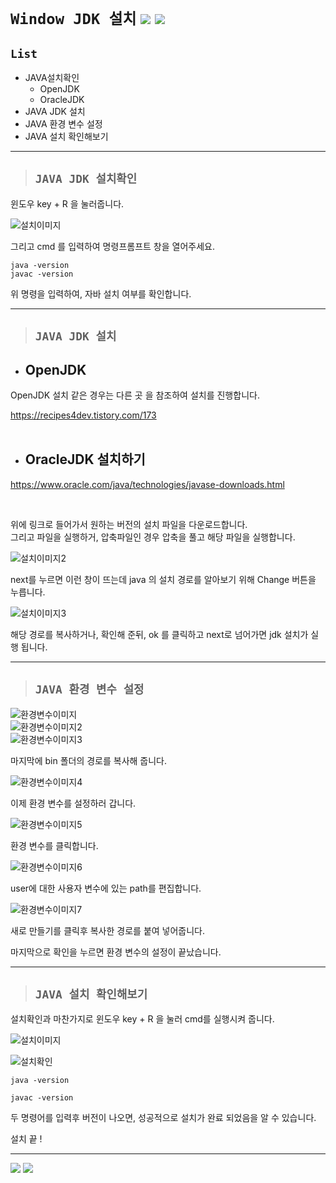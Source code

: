 # `Window JDK 설치` [![](../../img/home.png)](../../자발개발환경구축.md) [![](../../img/back.png)](../../자발개발환경구축.md)
   
## `List`  
- JAVA설치확인
    - OpenJDK
    - OracleJDK
- JAVA JDK 설치
- JAVA 환경 변수 설정
- JAVA 설치 확인해보기  

---

>## `JAVA JDK 설치확인`

윈도우 key + R 을 눌러줍니다.    

![설치이미지](./img/Java_설치.png)

그리고 cmd 를 입력하여 명령프롬프트 창을 열어주세요.    

`java -version`    
`javac -version`    

위 명령을 입력하여, 자바 설치 여부를 확인합니다.    

---

>## `JAVA JDK 설치`

- ## OpenJDK

OpenJDK 설치 같은 경우는 다른 곳 을 참조하여 설치를 진행합니다.  

https://recipes4dev.tistory.com/173  
​
<br>

- ## OracleJDK 설치하기
  
https://www.oracle.com/java/technologies/javase-downloads.html  

​

위에 링크로 들어가서 원하는 버전의 설치 파일을 다운로드합니다.     
그리고 파일을 실행하거, 압축파일인 경우 압축을 풀고 해당 파일을 실행합니다.  

![설치이미지2](./img/Java_설치2.png)  


next를 누르면 이런 창이 뜨는데 java 의 설치 경로를 알아보기 위해 Change 버튼을 누릅니다.    


![설치이미지3](./img/Java_설치3.png)    

해당 경로를 복사하거나, 확인해 준뒤, ok 를 클릭하고 next로 넘어가면 jdk 설치가 실행 됩니다.  

---

>## `JAVA 환경 변수 설정`

![환경변수이미지](./img/Java_환경변수.png)  
![환경변수이미지2](./img/Java_환경변수2.png)  
![환경변수이미지3](./img/Java_환경변수3.png)  

마지막에 bin 폴더의 경로를 복사해 줍니다.    

![환경변수이미지4](./img/Java_환경변수4.png)  

이제 환경 변수를 설정하러 갑니다.  

![환경변수이미지5](./img/Java_환경변수5.png)  

환경 변수를 클릭합니다.  

![환경변수이미지6](./img/Java_환경변수6.png)  

user에 대한 사용자 변수에 있는 path를 편집합니다.  

![환경변수이미지7](./img/Java_환경변수7.png)  

새로 만들기를 클릭후 복사한 경로를 붙여 넣어줍니다.  

마지막으로 확인을 누르면 환경 변수의 설정이 끝났습니다.  

---

>## `JAVA 설치 확인해보기`

설치확인과 마찬가지로 윈도우 key + R 을 눌러 cmd를 실행시켜 줍니다.  

![설치이미지](./img/Java_설치.png)

![설치확인](./img/Java_설치확인.png)  

`java -version`

`javac -version`  

두 명령어를 입력후 버전이 나오면, 성공적으로 설치가 완료 되었음을 알 수 있습니다.  

설치 끝 !  

---

[![](../../img/home.png)](../../자발개발환경구축.md) 
[![](../../img/back.png)](../../자발개발환경구축.md)
   